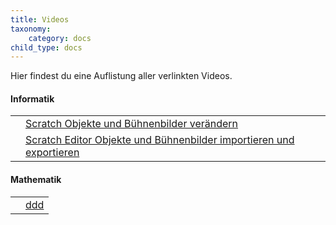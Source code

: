 ```yaml
---
title: Videos
taxonomy:
    category: docs
child_type: docs
---
```


Hier findest du eine Auflistung aller verlinkten Videos.

#### Informatik
|  |  |
| --- | --- |
|<i class="fa fa-play fa-2x"></i>|[Scratch Objekte und Bühnenbilder verändern](https://www.youtube.com/watch?v=QPpdVqZDMMM)|
|<i class="fa fa-play fa-2x"></i>|[Scratch Editor Objekte und Bühnenbilder importieren und exportieren](https://www.youtube.com/watch?v=HLNveHrQtDA)|

#### Mathematik
|  |  |
| --- | --- |
|<i class="fa fa-play fa-2x"></i>|[ddd](https://www.youtube.com)|